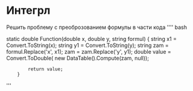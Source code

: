 # Интегрл
Решить проблему с преоброзованием формулы в части кода 
'''' bash

static double Function(double x, double y, string formul)
        {
            string x1 = Convert.ToString(x);
            string y1 = Convert.ToString(y);
            string zam = formul.Replace('x', x1);
            zam = zam.Replace('y', y1);
            double value = Convert.ToDouble( new DataTable().Compute(zam, null));  

            return value;
        }
'''
